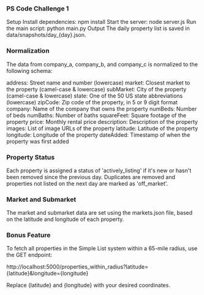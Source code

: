 ### PS Code Challenge 1
Setup
Install dependencies: npm install
Start the server: node server.js
Run the main script: python main.py
Output
The daily property list is saved in data/snapshots/day_{day}.json.

### Normalization
The data from company_a, company_b, and company_c is normalized to the following schema:

address: Street name and number (lowercase)
market: Closest market to the property (camel-case & lowercase)
subMarket: City of the property (camel-case & lowercase)
state: One of the 50 US state abbreviations (lowercase)
zipCode: Zip code of the property, in 5 or 9 digit format
company: Name of the company that owns the property
numBeds: Number of beds
numBaths: Number of baths
squareFeet: Square footage of the property
price: Monthly rental price
description: Description of the property
images: List of image URLs of the property
latitude: Latitude of the property
longitude: Longitude of the property
dateAdded: Timestamp of when the property was first added

### Property Status
Each property is assigned a status of 'actively_listing' if it's new or hasn't been removed since the previous day. Duplicates are removed and properties not listed on the next day are marked as 'off_market'.

### Market and Submarket
The market and submarket data are set using the markets.json file, based on the latitude and longitude of each property.

### Bonus Feature
To fetch all properties in the Simple List system within a 65-mile radius, use the GET endpoint:

http://localhost:5000/properties_within_radius?latitude={latitude}&longitude={longitude}

Replace {latitude} and {longitude} with your desired coordinates.